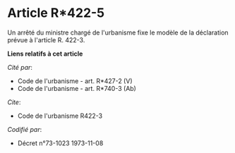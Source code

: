 # Article R*422-5

Un arrêté du ministre chargé de l'urbanisme fixe le modèle de la déclaration prévue à l'article R. 422-3.

**Liens relatifs à cet article**

_Cité par_:

  - Code de l'urbanisme - art. R*427-2 (V)
  - Code de l'urbanisme - art. R*740-3 (Ab)

_Cite_:

  - Code de l'urbanisme R422-3

_Codifié par_:

  - Décret n°73-1023 1973-11-08
